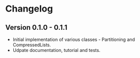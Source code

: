 # Changelog

## Version 0.1.0 - 0.1.1

- Initial implementation of various classes - Partitioning and CompressedLists.
- Udpate documentation, tutorial and tests.
